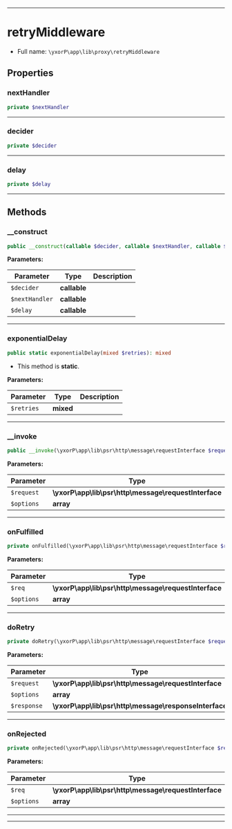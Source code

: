 ***

# retryMiddleware

* Full name: `\yxorP\app\lib\proxy\retryMiddleware`

## Properties

### nextHandler

```php
private $nextHandler
```

***

### decider

```php
private $decider
```

***

### delay

```php
private $delay
```

***

## Methods

### __construct

```php
public __construct(callable $decider, callable $nextHandler, callable $delay = null): mixed
```

**Parameters:**

| Parameter | Type | Description |
|-----------|------|-------------|
| `$decider` | **callable** |  |
| `$nextHandler` | **callable** |  |
| `$delay` | **callable** |  |

***

### exponentialDelay

```php
public static exponentialDelay(mixed $retries): mixed
```

* This method is **static**.

**Parameters:**

| Parameter | Type | Description |
|-----------|------|-------------|
| `$retries` | **mixed** |  |

***

### __invoke

```php
public __invoke(\yxorP\app\lib\psr\http\message\requestInterface $request, array $options): mixed
```

**Parameters:**

| Parameter | Type | Description |
|-----------|------|-------------|
| `$request` | **\yxorP\app\lib\psr\http\message\requestInterface** |  |
| `$options` | **array** |  |

***

### onFulfilled

```php
private onFulfilled(\yxorP\app\lib\psr\http\message\requestInterface $req, array $options): mixed
```

**Parameters:**

| Parameter | Type | Description |
|-----------|------|-------------|
| `$req` | **\yxorP\app\lib\psr\http\message\requestInterface** |  |
| `$options` | **array** |  |

***

### doRetry

```php
private doRetry(\yxorP\app\lib\psr\http\message\requestInterface $request, array $options, \yxorP\app\lib\psr\http\message\responseInterface $response = null): mixed
```

**Parameters:**

| Parameter | Type | Description |
|-----------|------|-------------|
| `$request` | **\yxorP\app\lib\psr\http\message\requestInterface** |  |
| `$options` | **array** |  |
| `$response` | **\yxorP\app\lib\psr\http\message\responseInterface** |  |

***

### onRejected

```php
private onRejected(\yxorP\app\lib\psr\http\message\requestInterface $req, array $options): mixed
```

**Parameters:**

| Parameter | Type | Description |
|-----------|------|-------------|
| `$req` | **\yxorP\app\lib\psr\http\message\requestInterface** |  |
| `$options` | **array** |  |

***


***

